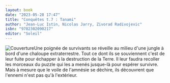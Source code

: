 ```yaml
---
layout: book
date: "2023-05-28 17:47"
title: "Conquêtes t.7 : Tanami"
author: "Jean-Luc Istin, Nicolas Jarry, Zivorad Radivojevic"
isbn: "9782302090217"
editor: "Soleil"
---
```

![Couverture](/img/9782302090217.jpg)Une poignée de survivants se réveille au milieu d'une jungle à bord d'une chaloupe extraterrestre. Tout ce dont ils se souviennent c'est de leur fuite pour échapper à la destruction de la Terre. Il leur faudra recoller les morceaux du puzzle qui les a menés jusque-là pour espérer survivre. Mais à mesure que le voile de l'amnésie se déchire, ils découvrent que l'ennemi n'est pas qu'à l'extérieur.